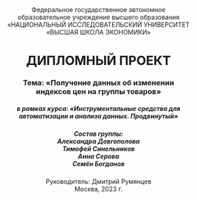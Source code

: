 <center>Федеральное государственное автономное <br>образовательное учреждение высшего образования <br>
«НАЦИОНАЛЬНЫЙ ИССЛЕДОВАТЕЛЬСКИЙ УНИВЕРСИТЕТ<br>
«ВЫСШАЯ ШКОЛА ЭКОНОМИКИ»</center>



<h1><center>ДИПЛОМНЫЙ ПРОЕКТ</center></h1>

<h3><center>Тема: «Получение данных об  изменении <br>
индексов цен на группы товаров»</center></h3>
<h5><center>в рамках курса:
«Инструментальные средства для <br>автоматизации 
и анализа данных. Продвинутый»</center></h2>

<div align="center">
<h5>
Состав группы:<br>
Александра Довгополова <br>
Тимофей Синельников<br>
Анна Серова <br>
Семён Богданов <br>


</h5>
</div>

<div align="center">Руководитель:
Дмитрий Румянцев</div>



<div align="center">Москва, 2023 г.</div>







